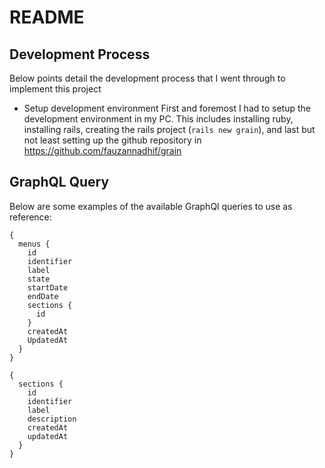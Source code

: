 # README

## Development Process

Below points detail the development process that I went through to implement this project

* Setup development environment
First and foremost I had to setup the development environment in my PC. This includes installing ruby, installing rails, creating the rails project (`rails new grain`), and last but not least setting up the github repository in https://github.com/fauzannadhif/grain

## GraphQL Query

Below are some examples of the available GraphQl queries to use as reference:

```
{
  menus {
    id
    identifier
    label
    state
    startDate
    endDate
    sections {
      id
    }
    createdAt
    UpdatedAt
  }
}

{
  sections {
    id
    identifier
    label
    description
    createdAt
    updatedAt
  }
}
```
